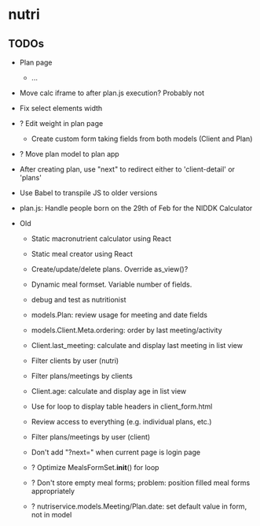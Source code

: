 # nutri

## TODOs

* Plan page
  * ...

* Move calc iframe to after plan.js execution? Probably not

* Fix select elements width
* ? Edit weight in plan page
  * Create custom form taking fields from both models (Client and Plan)
* ? Move plan model to plan app

* After creating plan, use "next" to redirect either to 'client-detail' or 'plans'
* Use Babel to transpile JS to older versions
* plan.js: Handle people born on the 29th of Feb for the NIDDK Calculator


* Old

  * Static macronutrient calculator using React
  * Static meal creator using React

  * Create/update/delete plans. Override as_view()?

  * Dynamic meal formset. Variable number of fields.
  * debug and test as nutritionist
  * models.Plan: review usage for meeting and date fields
  * models.Client.Meta.ordering: order by last meeting/activity
  * Client.last_meeting: calculate and display last meeting in list view
  * Filter clients by user (nutri)
  * Filter plans/meetings by clients
  * Client.age: calculate and display age in list view
  * Use for loop to display table headers in client_form.html

  * Review access to everything (e.g. individual plans, etc.)
  * Filter plans/meetings by user (client)
  * Don't add "?next=" when current page is login page
  * ? Optimize MealsFormSet.__init__() for loop
  * ? Don't store empty meal forms; problem: position filled meal forms appropriately
  * ? nutriservice.models.Meeting/Plan.date: set default value in form, not in model
